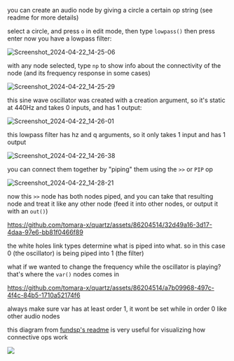 you can create an audio node by giving a circle a certain op string (see readme for more details)

select a circle, and press `o` in edit mode, then type `lowpass()` then press enter
now you have a lowpass filter:

![Screenshot_2024-04-22_14-25-06](https://github.com/tomara-x/quartz/assets/86204514/2a4b3956-e7e1-4160-8645-3c28357c650e)

with any node selected, type `np` to show info about the connectivity of the node (and its frequency response in some cases) 

![Screenshot_2024-04-22_14-25-29](https://github.com/tomara-x/quartz/assets/86204514/50ab29f0-7e55-46bf-b604-dff6102766f4)

this sine wave oscillator was created with a creation argument, so it's static at 440Hz and takes 0 inputs, and has 1 output:

![Screenshot_2024-04-22_14-26-01](https://github.com/tomara-x/quartz/assets/86204514/e6e94eef-dff0-4b6e-9c50-116e31a2246c)

this lowpass filter has hz and q arguments, so it only takes 1 input and has 1 output

![Screenshot_2024-04-22_14-26-38](https://github.com/tomara-x/quartz/assets/86204514/7f7ff9fa-6caa-4405-a745-99994625dc85)

you can connect them together by "piping" them using the `>>` or `PIP` op

![Screenshot_2024-04-22_14-28-21](https://github.com/tomara-x/quartz/assets/86204514/9287d66e-dab8-4192-8ca3-537846fb7918)

now this `>>` node has both nodes piped, and you can take that resulting node and treat it like any other node (feed it into other nodes, or output it with an `out()`)


https://github.com/tomara-x/quartz/assets/86204514/32d49a16-3d17-4daa-97e6-bb81f0466f89


the white holes link types determine what is piped into what. so in this case 0 (the oscillator) is being piped into 1 (the filter)


what if we wanted to change the frequency while the oscillator is playing?
that's where the `var()` nodes comes in


https://github.com/tomara-x/quartz/assets/86204514/a7b09968-497c-4f4c-84b5-1710a52174f6

always make sure var has at least order 1, it wont be set while in order 0 like other audio nodes


this diagram from [fundsp's readme](https://crates.io/crates/fundsp) is very useful for visualizing how connective ops work

![](https://raw.githubusercontent.com/SamiPerttu/fundsp/9d4446666b0142517c2d58edcfadbf8b63471a2d/operators.png)